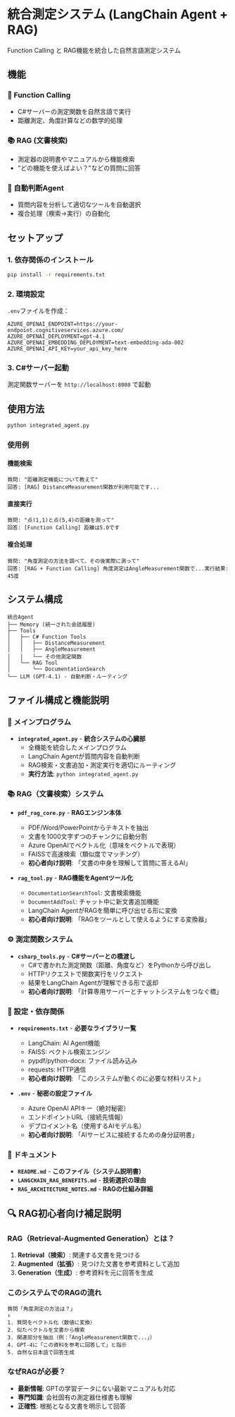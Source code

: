 # 統合測定システム (LangChain Agent + RAG)

Function Calling と RAG機能を統合した自然言語測定システム

## 機能

### 🔧 Function Calling
- C#サーバーの測定関数を自然言語で実行
- 距離測定、角度計算などの数学的処理

### 📚 RAG (文書検索)
- 測定器の説明書やマニュアルから機能検索
- "どの機能を使えばよい？"などの質問に回答

### 🤖 自動判断Agent
- 質問内容を分析して適切なツールを自動選択
- 複合処理（検索→実行）の自動化

## セットアップ

### 1. 依存関係のインストール
```bash
pip install -r requirements.txt
```

### 2. 環境設定
`.env`ファイルを作成：
```
AZURE_OPENAI_ENDPOINT=https://your-endpoint.cognitiveservices.azure.com/
AZURE_OPENAI_DEPLOYMENT=gpt-4.1
AZURE_OPENAI_EMBEDDING_DEPLOYMENT=text-embedding-ada-002
AZURE_OPENAI_API_KEY=your_api_key_here
```

### 3. C#サーバー起動
測定関数サーバーを `http://localhost:8080` で起動

## 使用方法

```bash
python integrated_agent.py
```

### 使用例

#### 機能検索
```
質問: "距離測定機能について教えて"
回答: [RAG] DistanceMeasurement関数が利用可能です...
```

#### 直接実行
```
質問: "点(1,1)と点(5,4)の距離を測って"
回答: [Function Calling] 距離は5.0です
```

#### 複合処理
```
質問: "角度測定の方法を調べて、その後実際に測って"
回答: [RAG + Function Calling] 角度測定はAngleMeasurement関数で...実行結果: 45度
```

## システム構成

```
統合Agent
├── Memory (統一された会話履歴)
├── Tools
│   ├── C# Function Tools
│   │   ├── DistanceMeasurement
│   │   ├── AngleMeasurement
│   │   └── その他測定関数
│   └── RAG Tool
│       └── DocumentationSearch
└── LLM (GPT-4.1) - 自動判断・ルーティング
```

## ファイル構成と機能説明

### 🚀 メインプログラム
- **`integrated_agent.py`** - **統合システムの心臓部**
  - 全機能を統合したメインプログラム
  - LangChain Agentが質問内容を自動判断
  - RAG検索・文書追加・測定実行を適切にルーティング
  - **実行方法**: `python integrated_agent.py`

### 📚 RAG（文書検索）システム
- **`pdf_rag_core.py`** - **RAGエンジン本体**
  - PDF/Word/PowerPointからテキストを抽出
  - 文書を1000文字ずつのチャンクに自動分割
  - Azure OpenAIでベクトル化（意味をベクトルで表現）
  - FAISSで高速検索（類似度でマッチング）
  - **初心者向け説明**: 「文書の中身を理解して質問に答えるAI」

- **`rag_tool.py`** - **RAG機能をAgentツール化**
  - `DocumentationSearchTool`: 文書検索機能
  - `DocumentAddTool`: チャット中に新文書追加機能
  - LangChain AgentがRAGを簡単に呼び出せる形に変換
  - **初心者向け説明**: 「RAGをツールとして使えるようにする変換器」

### ⚙️ 測定関数システム
- **`csharp_tools.py`** - **C#サーバーとの橋渡し**
  - C#で書かれた測定関数（距離、角度など）をPythonから呼び出し
  - HTTPリクエストで関数実行をリクエスト
  - 結果をLangChain Agentが理解できる形で返却
  - **初心者向け説明**: 「計算専用サーバーとチャットシステムをつなぐ橋」

### 🔧 設定・依存関係
- **`requirements.txt`** - **必要なライブラリ一覧**
  - LangChain: AI Agent機能
  - FAISS: ベクトル検索エンジン 
  - pypdf/python-docx: ファイル読み込み
  - requests: HTTP通信
  - **初心者向け説明**: 「このシステムが動くのに必要な材料リスト」

- **`.env`** - **秘密の設定ファイル**
  - Azure OpenAI APIキー（絶対秘密）
  - エンドポイントURL（接続先情報）
  - デプロイメント名（使用するAIモデル名）
  - **初心者向け説明**: 「AIサービスに接続するための身分証明書」

### 📖 ドキュメント
- **`README.md`** - **このファイル（システム説明書）**
- **`LANGCHAIN_RAG_BENEFITS.md`** - **技術選択の理由**
- **`RAG_ARCHITECTURE_NOTES.md`** - **RAGの仕組み詳細**

## 🔍 RAG初心者向け補足説明

### RAG（Retrieval-Augmented Generation）とは？
1. **Retrieval（検索）**: 関連する文書を見つける
2. **Augmented（拡張）**: 見つけた文書を参考資料として追加
3. **Generation（生成）**: 参考資料を元に回答を生成

### このシステムでのRAGの流れ
```
質問「角度測定の方法は？」
↓
1. 質問をベクトル化（数値に変換）
2. 似たベクトルを文書から検索
3. 関連部分を抽出（例：「AngleMeasurement関数で...」）
4. GPT-4に「この資料を参考に回答して」と指示
5. 自然な日本語で回答生成
```

### なぜRAGが必要？
- **最新情報**: GPTの学習データにない最新マニュアルも対応
- **専門知識**: 会社固有の測定器仕様書も理解
- **正確性**: 根拠となる文書を明示して回答